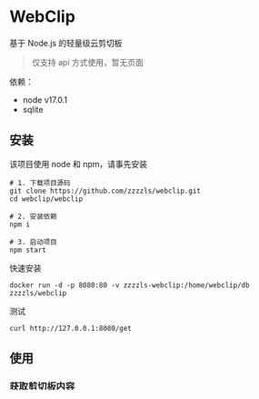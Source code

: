 # WebClip

基于 Node.js 的轻量级云剪切板

> 仅支持 api 方式使用，暂无页面



依赖：

- node v17.0.1
- sqlite



## 安装

该项目使用 node 和 npm，请事先安装

```shell
# 1. 下载项目源码
git clone https://github.com/zzzzls/webclip.git
cd webclip/webclip

# 2. 安装依赖
npm i

# 3. 启动项目
npm start
```



快速安装

```shell
docker run -d -p 8080:80 -v zzzzls-webclip:/home/webclip/db zzzzls/webclip
```



测试

```
curl http://127.0.0.1:8080/get
```



## 使用

### 获取剪切板内容

```shell
GET /get?user=xxx
```



**请求参数**

| 参数 |    说明    |
| :--: | :--------: |
| user | 指定用户名 |



**返回参数**

|  参数   | 是否必须 |    说明    |
| :-----: | :------: | :--------: |
|   msg   |    /     |    状态    |
| content |    /     | 剪切板内容 |



### 设置剪切板内容

```shell
POST /set		 
```



**请求头**
|     参数      |        值        |
| :----------: | :--------------: |
| Content-Type | application/json |



**请求参数**
|  参数   | 是否必须 |    说明    |
| :-----: | :------: | :--------: |
|  user   |    /     |   用户名   |
| content |    /     | 剪切板内容 |



**返回参数**
|  参数   | 是否必须 |    说明    |
| :-----: | :------: | :--------: |
|   msg   |    /     |    状态    |



```shell
# 示例
curl -X POST -H "Content-Type:application/json" -d '{"user": "zzzzls", "content": "9*9=81"}' "http://127.0.0.1:8080/set"
```





